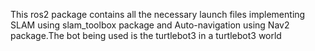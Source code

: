 This ros2 package contains all the necessary launch files implementing SLAM using slam_toolbox package and Auto-navigation using Nav2 package.The bot being used is the turtlebot3 in a turtlebot3 world

